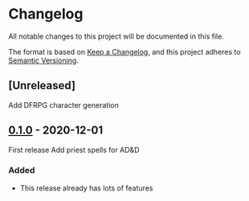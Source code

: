# Changelog
All notable changes to this project will be documented in this file.

The format is based on [Keep a Changelog](https://keepachangelog.com/en/1.0.0/),
and this project adheres to [Semantic Versioning](https://semver.org/spec/v2.0.0.html).

## [Unreleased]
Add DFRPG character generation

## [0.1.0] - 2020-12-01
First release
Add priest spells for AD&D

### Added
- This release already has lots of features

[0.1.0]: https://github.com/MaxWilson/ShiningSword/releases/tag/v0.1.0
